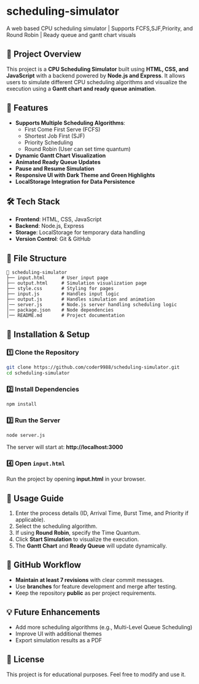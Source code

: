 # scheduling-simulator
A web based CPU scheduling simulator | Supports FCFS,SJF,Priority, and Round Robin | Ready queue and gantt chart visuals

## 📌 Project Overview
This project is a **CPU Scheduling Simulator** built using **HTML, CSS, and JavaScript** with a backend powered by **Node.js and Express**. It allows users to simulate different CPU scheduling algorithms and visualize the execution using a **Gantt chart and ready queue animation**.

## 🚀 Features
- **Supports Multiple Scheduling Algorithms**:
  - First Come First Serve (FCFS)
  - Shortest Job First (SJF)
  - Priority Scheduling
  - Round Robin (User can set time quantum)
- **Dynamic Gantt Chart Visualization**
- **Animated Ready Queue Updates**
- **Pause and Resume Simulation**
- **Responsive UI with Dark Theme and Green Highlights**
- **LocalStorage Integration for Data Persistence**

## 🛠️ Tech Stack
- **Frontend**: HTML, CSS, JavaScript
- **Backend**: Node.js, Express
- **Storage**: LocalStorage for temporary data handling
- **Version Control**: Git & GitHub

## 📂 File Structure
```
📂 scheduling-simulator
├── input.html      # User input page
├── output.html     # Simulation visualization page
├── style.css       # Styling for pages
├── input.js        # Handles input logic
├── output.js       # Handles simulation and animation
│── server.js       # Node.js server handling scheduling logic
│── package.json    # Node dependencies
│── README.md       # Project documentation
```

## 📌 Installation & Setup
### 1️⃣ Clone the Repository
```sh
git clone https://github.com/coder9988/scheduling-simulator.git
cd scheduling-simulator
```
### 2️⃣ Install Dependencies
```sh
npm install
```
### 3️⃣ Run the Server
```sh
node server.js
```
The server will start at: **http://localhost:3000**

### 4️⃣ Open `input.html`
Run the project by opening **input.html** in your browser.

## 🔧 Usage Guide
1. Enter the process details (ID, Arrival Time, Burst Time, and Priority if applicable).
2. Select the scheduling algorithm.
3. If using **Round Robin**, specify the Time Quantum.
4. Click **Start Simulation** to visualize the execution.
5. The **Gantt Chart** and **Ready Queue** will update dynamically.

## 📌 GitHub Workflow
- **Maintain at least 7 revisions** with clear commit messages.
- Use **branches** for feature development and merge after testing.
- Keep the repository **public** as per project requirements.

## 💡 Future Enhancements
- Add more scheduling algorithms (e.g., Multi-Level Queue Scheduling)
- Improve UI with additional themes
- Export simulation results as a PDF

## 📜 License
This project is for educational purposes. Feel free to modify and use it.

